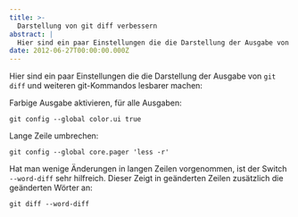 ```yaml
---
title: >-
  Darstellung von git diff verbessern
abstract: |
  Hier sind ein paar Einstellungen die die Darstellung der Ausgabe von git diff und weiteren git-Kommandos lesbarer machen:
date: 2012-06-27T00:00:00.000Z
---
```


Hier sind ein paar Einstellungen die die Darstellung der Ausgabe von `git diff`
und weiteren git-Kommandos lesbarer machen:

Farbige Ausgabe aktivieren, für alle Ausgaben:

`git config --global color.ui true`

Lange Zeile umbrechen:

`git config --global core.pager 'less -r'`

Hat man wenige Änderungen in langen Zeilen vorgenommen, ist der Switch
`--word-diff` sehr hilfreich. Dieser Zeigt in geänderten Zeilen zusätzlich die
geänderten Wörter an:

`git diff --word-diff`
